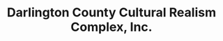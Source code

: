 ---
layout: repo
title: "Darlington County Cultural Realism Complex, Inc."
id: 2011
permalink: repos/2011/
---